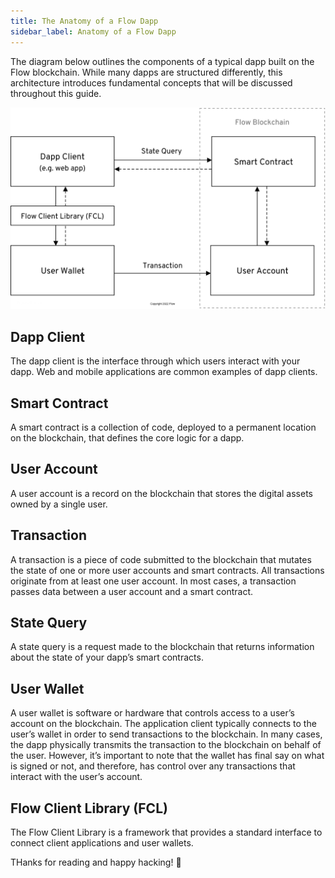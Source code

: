 ```yaml
---
title: The Anatomy of a Flow Dapp
sidebar_label: Anatomy of a Flow Dapp
---
```


The diagram below outlines the components of a typical dapp built on the Flow blockchain. While many dapps are structured differently, this architecture introduces fundamental concepts that will be discussed throughout this guide.

![Flow Dapp Anatomy](flow-dapp-anatomy.png)

## Dapp Client

The dapp client is the interface through which users interact with your dapp. Web and mobile applications are common examples of dapp clients.

## Smart Contract

A smart contract is a collection of code, deployed to a permanent location on the blockchain, that defines the core logic for a dapp.

## User Account

A user account is a record on the blockchain that stores the digital assets owned by a single user.

## Transaction

A transaction is a piece of code submitted to the blockchain that mutates the state of one or more user accounts and smart contracts. All transactions originate from at least one user account. In most cases, a transaction passes data between a user account and a smart contract.

## State Query

A state query is a request made to the blockchain that returns information about the state of your dapp’s smart contracts.

## User Wallet

A user wallet is software or hardware that controls access to a user’s account on the blockchain. The application client typically connects to the user’s wallet in order to send transactions to the blockchain. In many cases, the dapp physically transmits the transaction to the blockchain on behalf of the user. However, it’s important to note that the wallet has final say on what is signed or not, and therefore, has control over any transactions that interact with the user’s account.

## Flow Client Library (FCL)

The Flow Client Library is a framework that provides a standard interface to connect client applications and user wallets.

THanks for reading and happy hacking! 🚀
